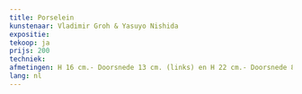 ```yaml
---
title: Porselein
kunstenaar: Vladimir Groh & Yasuyo Nishida
expositie: 
tekoop: ja
prijs: 200
techniek: 
afmetingen: H 16 cm.- Doorsnede 13 cm. (links) en H 22 cm.- Doorsnede 8 cm. (rechts). Prijs per stuk
lang: nl
---
```


